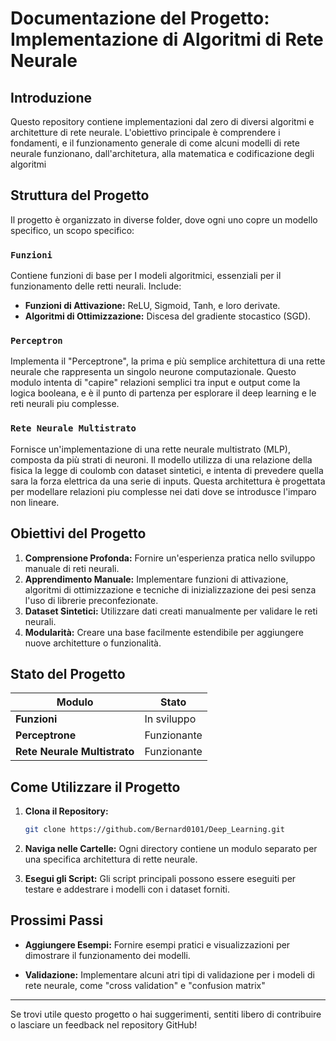 # Documentazione del Progetto: Implementazione di Algoritmi di Rete Neurale

## Introduzione

Questo repository contiene implementazioni dal zero di diversi algoritmi e architetture di rete neurale. L'obiettivo principale è comprendere i fondamenti, e il funzionamento generale di come alcuni modelli di rete neurale funzionano, dall'architetura, alla matematica e codificazione degli algoritmi

## Struttura del Progetto

Il progetto è organizzato in diverse folder, dove ogni uno copre un modello specifico, un scopo specifico:

### **`Funzioni`**

Contiene funzioni di base per I modeli algoritmici, essenziali per il funzionamento delle retti neurali. Include:

- **Funzioni di Attivazione:** ReLU, Sigmoid, Tanh, e loro derivate.
- **Algoritmi di Ottimizzazione:** Discesa del gradiente stocastico (SGD).

### **`Perceptron`**

Implementa il "Perceptrone", la prima e più semplice architettura di una rette neurale che rappresenta un singolo neurone computazionale. Questo modulo intenta di "capire" relazioni semplici tra input e output come la logica booleana, e è il punto di partenza per esplorare il deep learning e le reti neurali piu complesse.

### **`Rete Neurale Multistrato`**

Fornisce un'implementazione di una rette neurale multistrato (MLP), composta da più strati di neuroni. Il modello utilizza di una relazione della fisica la legge di coulomb con dataset sintetici, e intenta di prevedere quella sara la forza elettrica da una serie di inputs. Questa architettura è progettata per modellare relazioni piu complesse nei dati dove se introdusce l'imparo non lineare. 


## Obiettivi del Progetto

1. **Comprensione Profonda:** Fornire un'esperienza pratica nello sviluppo manuale di reti neurali.
2. **Apprendimento Manuale:** Implementare funzioni di attivazione, algoritmi di ottimizzazione e tecniche di inizializzazione dei pesi senza l'uso di librerie preconfezionate.
3. **Dataset Sintetici:** Utilizzare dati creati manualmente per validare le reti neurali.
4. **Modularità:** Creare una base facilmente estendibile per aggiungere nuove architetture o funzionalità.

## Stato del Progetto

| Modulo                          | Stato       |
| ------------------------------- | ----------- |
| **Funzioni**                    | In sviluppo |
| **Perceptrone**                 | Funzionante |
| **Rete Neurale Multistrato**    | Funzionante |


## Come Utilizzare il Progetto

1. **Clona il Repository:**

   ```bash
   git clone https://github.com/Bernard0101/Deep_Learning.git
   ```

2. **Naviga nelle Cartelle:** Ogni directory contiene un modulo separato per una specifica architettura di rette neurale.

3. **Esegui gli Script:** Gli script principali possono essere eseguiti per testare e addestrare i modelli con i dataset forniti.

## Prossimi Passi


- **Aggiungere Esempi:** Fornire esempi pratici e visualizzazioni per dimostrare il funzionamento dei modelli.

- **Validazione:** Implementare alcuni atri tipi di validazione per i modeli di rete neurale, come "cross validation" e "confusion matrix"

---

Se trovi utile questo progetto o hai suggerimenti, sentiti libero di contribuire o lasciare un feedback nel repository GitHub!

